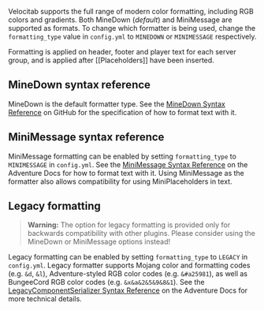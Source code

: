 Velocitab supports the full range of modern color formatting, including RGB colors and gradients. Both MineDown (_default_) and MiniMessage are supported as formats. To change which formatter is being used, change the `formatting_type` value in `config.yml` to `MINEDOWN` or `MINIMESSAGE` respectively.

Formatting is applied on header, footer and player text for each server group, and is applied after [[Placeholders]] have been inserted.

## MineDown syntax reference
MineDown is the default formatter type. See the [MineDown Syntax Reference](https://github.com/Phoenix616/MineDown) on GitHub for the specification of how to format text with it.

## MiniMessage syntax reference
MiniMessage formatting can be enabled by setting `formatting_type` to `MINIMESSAGE` in `config.yml`. See the [MiniMessage Syntax Reference](https://docs.advntr.dev/minimessage/format.html) on the Adventure Docs for how to format text with it. Using MiniMessage as the formatter also allows compatibility for using MiniPlaceholders in text.

## Legacy formatting
> **Warning:** The option for legacy formatting is provided only for backwards compatibility with other plugins. Please consider using the MineDown or MiniMessage options instead!

Legacy formatting can be enabled by setting `formatting_type` to `LEGACY` in `config.yml`. Legacy formatter supports Mojang color and formatting codes (e.g. `&d`, `&l`), Adventure-styled RGB color codes (e.g. `&#a25981`), as well as BungeeCord RGB color codes (e.g. `&x&a&2&5&9&8&1`). See the [LegacyComponentSerializer Syntax Reference](https://docs.advntr.dev/serializer/legacy.html) on the Adventure Docs for more technical details.
